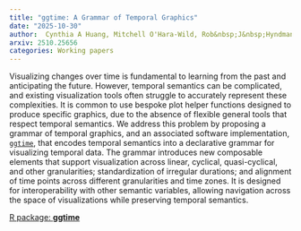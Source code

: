 ```yaml
---
title: "ggtime: A Grammar of Temporal Graphics"
date: "2025-10-30"
author:  Cynthia A Huang, Mitchell O'Hara-Wild, Rob&nbsp;J&nbsp;Hyndman, Matthew Kay
arxiv: 2510.25656
categories: Working papers
---
```


Visualizing changes over time is fundamental to learning from the past and anticipating the future. However, temporal semantics can be complicated, and existing visualization tools often struggle to accurately represent these complexities. It is common to use bespoke plot helper functions designed to produce specific graphics, due to the absence of flexible general tools that respect temporal semantics. We address this problem by proposing a grammar of temporal graphics, and an associated software implementation, [`ggtime`](https://pkg.mitchelloharawild.com/ggtime/dev), that encodes temporal semantics into a declarative grammar for visualizing temporal data. The grammar introduces new composable elements that support visualization across linear, cyclical, quasi-cyclical, and other granularities; standardization of irregular durations; and alignment of time points across different granularities and time zones. It is designed for interoperability with other semantic variables, allowing navigation across the space of visualizations while preserving temporal semantics. 

[R package: **ggtime**](https://pkg.mitchelloharawild.com/ggtime/dev)
